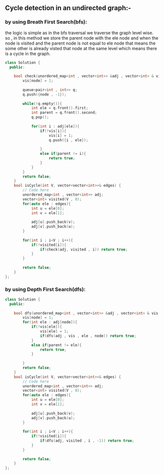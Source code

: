 ## Cycle detection in an undirected graph:-

### by using Breath First Search(bfs):
the logic is simple as in the bfs traversal we traverse the graph level wise.
so , in this method we store the parent node with the ele node and when the node is visited and the parent node is not equal to ele node that means the  
some other is already visted that node at the same level which means there is a cycle in the graph.

```cpp
class Solution {
  public:
  
    bool check(unordered_map<int , vector<int>> &adj , vector<int> & vis , int node){
        vis[node] = 1;
        
        queue<pair<int , int>> q;
        q.push({node , -1});
        
        while(!q.empty()){
            int ele = q.front().first;
            int parent = q.front().second;
            q.pop();
            
            for(int i : adj[ele]){
                if(!vis[i]){
                    vis[i] = 1;
                    q.push({i , ele});
                    
                }
                else if(parent != i){
                    return true;
                }
            }
        }
        return false;
    }
    bool isCycle(int V, vector<vector<int>>& edges) {
        // Code here
        unordered_map<int , vector<int>> adj;
        vector<int> visited(V , 0);
        for(auto ele : edges){
            int u = ele[0];
            int v = ele[1];
            
            adj[u].push_back(v);
            adj[v].push_back(u);
        }
        
        for(int i ; i<V ; i++){
            if(!visited[i]){
                if(check(adj, visited , i)) return true;
            }
        }
        
        return false;
    }
};
```

### by using Depth First Search(dfs):

```cpp
class Solution {
  public:
  
    bool dfs(unordered_map<int , vector<int>> &adj , vector<int> & vis , int node , int parent){
        vis[node] = 1;
        for(int ele : adj[node]){
            if(!vis[ele]){
                vis[ele] = 1;
                if(dfs(adj , vis , ele , node)) return true;
            }
            else if(parent != ele){
                return true;
            }
            
        }
        return false;
    }
    bool isCycle(int V, vector<vector<int>>& edges) {
        // Code here
        unordered_map<int , vector<int>> adj;
        vector<int> visited(V , 0);
        for(auto ele : edges){
            int u = ele[0];
            int v = ele[1];
            
            adj[u].push_back(v);
            adj[v].push_back(u);
        }
        
        for(int i ; i<V ; i++){
            if(!visited[i]){
                if(dfs(adj, visited , i , -1)) return true;
            }
        }
        
        return false;
    }
};

```


